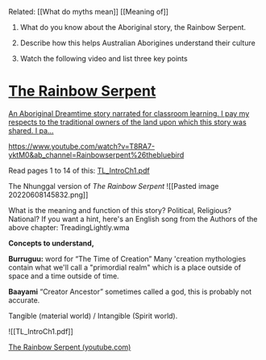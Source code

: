 Related: [[What do myths mean]] [[Meaning of]]

1. What do you know about the Aboriginal story, the Rainbow Serpent.

2. Describe how this helps Australian Aborigines understand their culture

3. Watch the following video and list three key points


<div class="rich-link-card-container"><a class="rich-link-card" href="https://www.youtube.com/watch?v=T8RA7-yktM0&ab_channel=Rainbowserpent%26thebluebird" target="_blank">
	<div class="rich-link-image-container">
		<div class="rich-link-image" style="background-image: url('https://www.youtube.com/embed/T8RA7-yktM0?feature=oembed')">
	</div>
	</div>
	<div class="rich-link-card-text">
		<h1 class="rich-link-card-title">The Rainbow Serpent</h1>
		<p class="rich-link-card-description">
		An Aboriginal Dreamtime story narrated for classroom learning. I pay my respects to the traditional owners of the land upon which this story was shared. I pa...
		</p>
		<p class="rich-link-href">
		https://www.youtube.com/watch?v=T8RA7-yktM0&ab_channel=Rainbowserpent%26thebluebird
		</p>
	</div>
</a></div>



Read pages 1 to 14 of this:
[TL_IntroCh1.pdf](https://maristc.instructure.com/courses/4136/files/553351?wrap=1 "TL_IntroCh1.pdf")

The Nhunggal version of _The Rainbow Serpent_
![[Pasted image 20220608145832.png]]

  
What is the meaning and function of this story? Political, Religious? National? If you want a hint, here's an English song from the Authors of the above chapter: TreadingLightly.wma 

**Concepts to understand,**

**Burruguu:** word for “The Time of Creation” Many 'creation mythologies contain what we'll call a "primordial realm" which is a place outside of space and a time outside of time.

  
**Baayami** “Creator Ancestor” sometimes called a god, this is probably not accurate.

  
Tangible (material world) / Intangible (Spirit world).

![[TL_IntroCh1.pdf]]

[The Rainbow Serpent (youtube.com)](https://www.youtube.com/watch?v=pCuuRRrfOXo)